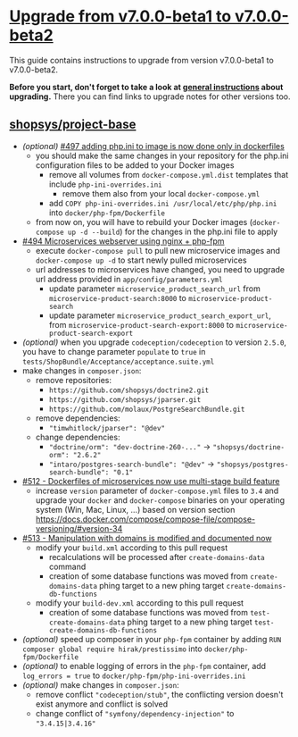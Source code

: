 # [Upgrade from v7.0.0-beta1 to v7.0.0-beta2](https://github.com/shopsys/shopsys/compare/v7.0.0-beta1...v7.0.0-beta2)

This guide contains instructions to upgrade from version v7.0.0-beta1 to v7.0.0-beta2.

**Before you start, don't forget to take a look at [general instructions](/UPGRADE.md) about upgrading.**
There you can find links to upgrade notes for other versions too.

## [shopsys/project-base]
- *(optional)* [#497 adding php.ini to image is now done only in dockerfiles](https://github.com/shopsys/shopsys/pull/497)
    - you should make the same changes in your repository for the php.ini configuration files to be added to your Docker images
        - remove all volumes from `docker-compose.yml.dist` templates that include `php-ini-overrides.ini`
            - remove them also from your local `docker-compose.yml`
        - add `COPY php-ini-overrides.ini /usr/local/etc/php/php.ini` into `docker/php-fpm/Dockerfile`
    - from now on, you will have to rebuild your Docker images (`docker-compose up -d --build`) for the changes in the php.ini file to apply
- [#494 Microservices webserver using nginx + php-fpm](https://github.com/shopsys/shopsys/pull/494)
    - execute `docker-compose pull` to pull new microservice images and `docker-compose up -d` to start newly pulled microservices
    - url addresses to microservices have changed, you need to upgrade url address provided in `app/config/parameters.yml`
        - update parameter `microservice_product_search_url` from `microservice-product-search:8000` to `microservice-product-search`
        - update parameter `microservice_product_search_export_url`, from `microservice-product-search-export:8000` to `microservice-product-search-export`
- *(optional)* when you upgrade `codeception/codeception` to version `2.5.0`, you have to change parameter `populate` to `true` in `tests/ShopBundle/Acceptance/acceptance.suite.yml`
- make changes in `composer.json`:
    - remove repositories:
        - `https://github.com/shopsys/doctrine2.git`
        - `https://github.com/shopsys/jparser.git`
        - `https://github.com/molaux/PostgreSearchBundle.git`
    - remove dependencies:
        - `"timwhitlock/jparser": "@dev"`
    - change dependencies:
        - `"doctrine/orm": "dev-doctrine-260-..."` -> `"shopsys/doctrine-orm": "2.6.2"`
        - `"intaro/postgres-search-bundle": "@dev"` -> `"shopsys/postgres-search-bundle": "0.1"`
- [#512 - Dockerfiles of microservices now use multi-stage build feature](https://github.com/shopsys/shopsys/pull/512)
    - increase `version` parameter of `docker-compose.yml` files to `3.4` and upgrade your `docker` and `docker-compose` binaries on your operating system (Win, Mac, Linux, ...) based on version section https://docs.docker.com/compose/compose-file/compose-versioning/#version-34
- [#513 - Manipulation with domains is modified and documented now](https://github.com/shopsys/shopsys/pull/513)
    - modify your `build.xml` according to this pull request
        - recalculations will be processed after `create-domains-data` command
        - creation of some database functions was moved from `create-domains-data` phing target to a new phing target `create-domains-db-functions`
    - modify your `build-dev.xml` according to this pull request
        - creation of some database functions was moved from `test-create-domains-data` phing target to a new phing target `test-create-domains-db-functions`
- *(optional)* speed up composer in your `php-fpm` container by adding `RUN composer global require hirak/prestissimo` into `docker/php-fpm/Dockerfile`
- *(optional)* to enable logging of errors in the `php-fpm` container, add `log_errors = true` to `docker/php-fpm/php-ini-overrides.ini`
- *(optional)* make changes in `composer.json`:
    - remove conflict `"codeception/stub"`, the conflicting version doesn't exist anymore and conflict is solved
    - change conflict of `"symfony/dependency-injection"` to `"3.4.15|3.4.16"`

[shopsys/project-base]: https://github.com/shopsys/project-base
